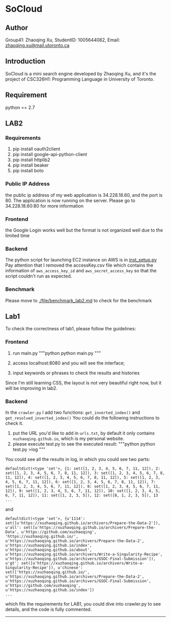 # SoCloud
## Author
Group41: Zhaoqing Xu, StudentID: 1005644082, Email: zhaoqing.xu@mail.utoronto.ca

## Introduction
SoCloud is a mini search engine developed by Zhaoqing Xu, and it's the project of CSC326H1: Programming Language in University of Toronto.
## Requirement
python == 2.7


## LAB2
### Requirements
1. pip install oauth2client
2. pip install google-api-python-client
3. pip install httplib2
4. pip install beaker
5. pip install boto

### Public IP Address
the public ip address of my web application is 34.228.18.60, and the port is 80. The application is now running on the server.
Please go to 34.228.18.60:80 for more information

### Frontend
the Google Login works well but the format is not organized well due to the limited time

### Backend
The python script for launching EC2 instance on AWS is in [inst_setup.py](./inst_setup.py) 
Pay attention that I removed the accessKey.csv file which contains the information of `aws_access_key_id` and `aws_secret_access_key` so that the script couldn't
run as expected. 

### Benchmark
Please move to [./file/benchmark_lab2.md](./file/benchmark_lab2.md) to check for the benchmark


## Lab1 
To check the correctness of lab1, please follow the guidelines:
### Frontend
1. run main.py
"""python
python main.py
"""

2. access localhost:8080 and you will see the interface;

3. input keywords or phrases to check the results and histories

Since I'm still learning CSS, the layout is not very beautiful right now, but it will be improving in lab2.

### Backend
In the `crawler.py` I add two functions: `get_inverted_index()` and `get_resolved_inverted_index()` You could do the following instructions to check it.
1. put the URL you'd like to add in `urls.txt`, by default it only contains `xuzhaoqing.github.io`, which is my personal website.
2. please execute test.py to see the executed result:
"""python
python test.py >log
"""

You could see all the results in log, in which you could see two parts:
```
defaultdict(<type 'set'>, {1: set([1, 2, 3, 4, 5, 6, 7, 11, 12]), 2: set([1, 2, 3, 4, 5, 6, 7, 8, 11, 12]), 3: set([1, 2, 3, 4, 5, 6, 7, 8, 11, 12]), 4: set([1, 2, 3, 4, 5, 6, 7, 8, 11, 12]), 5: set([1, 2, 3, 4, 5, 6, 7, 11, 12]), 6: set([1, 2, 3, 4, 5, 6, 7, 8, 11, 12]), 7: set([1, 2, 3, 4, 5, 6, 7, 11, 12]), 8: set([1, 2, 3, 4, 5, 6, 7, 11, 12]), 9: set([1, 2, 3, 4, 5, 6, 7, 11, 12]), 10: set([1, 2, 3, 4, 5, 6, 7, 11, 12]), 11: set([1, 2, 3, 5]), 12: set([8, 1, 2, 3, 5]), 13
...
```
and 

```
defaultdict(<type 'set'>, {u'1114': set([u'https://xuzhaoqing.github.io/archivers/Prepare-the-Data-2']), u'all': set([u'https://xuzhaoqing.github.io/archivers/Prepare-the-Data', u'https://github.com/xuzhaoqing', 'https://xuzhaoqing.github.io/', u'https://xuzhaoqing.github.io/archivers/Prepare-the-Data-2', u'https://xuzhaoqing.github.io/index', u'https://xuzhaoqing.github.io/about', u'https://xuzhaoqing.github.io/archivers/Write-a-Singularity-Recipe', u'https://xuzhaoqing.github.io/archivers/GSOC-Final-Submission']), u'gt': set([u'https://xuzhaoqing.github.io/archivers/Write-a-Singularity-Recipe']), u'chinese': set(['https://xuzhaoqing.github.io/', u'https://xuzhaoqing.github.io/archivers/Prepare-the-Data-2', u'https://xuzhaoqing.github.io/archivers/GSOC-Final-Submission', u'https://github.com/xuzhaoqing', u'https://xuzhaoqing.github.io/index'])
...
```

which fits the requirements for LAB1, you could dive into crawler.py to see details, and the code is fully commented.

----




